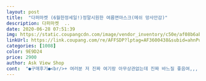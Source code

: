 ```yaml
---
layout: post 
title:  "다퍼마켓 (6월한정세일!)정말시원한 여름면마스크(메쉬 망사안감)" 
description: 다퍼마켓  ..
date: 2020-06-28 07:51:39 
img: https://static.coupangcdn.com/image/vendor_inventory/c50e/af08b6ab8fa96f6967dc65833ec0a3f1b8185e153677f6d4d9deb4f56e7a.jpg 
linkUrl: https://link.coupang.com/re/AFFSDP?lptag=AF3600438&subid=ahnPublicAsk&pageKey=1548441959&itemId=2650356690&vendorItemId=70586864937&traceid=V0-113-20300f3579a44dad 
categories: [1008] 
color: 9E9D24 
price: 2900 
author: Ask View Shop 
cont:  "●구매후기●<br/>+ 여러분 저 진짜 여기랑 아무상관없는데 진짜 바느질 좋음여,,, 다른곳이랑 비교안됨 ㄹㅇ.<br/>.<br/><br/>다퍼마켓 면마스크 품절 되어서 기다리다 드디어 많이 많이 주문 했어요 사장님 너무 너무 친절 하시구요 사업 번창 하세요^^<br/>더워지기전에는 면마스크랑 일회용 KF 마스크 번갈아서 썼는데 더울때는 땀 차서 면마스크만한게 없는듯 ㅜㅜ 진짜 코로나 언제 끝납니까... <br/> 지난번에 여기서 산 마스크 너무 잘쓰고 있어서 또 사러 들어왔더니 여름용 출시라니요.<br/> 판매자님 감사해요... <br/> 엄마랑 이모들꺼도 겟❤️❤️<br/>면마스크 이상의 퀼리티 입니다<br/>면이라고 흐느적 거리지 않을까 하는 걱정 절대 안하셔도 됩니다 입체 디자인이라 코부분, 턱선까지 딱 떨어지게 예쁩니다 얼굴이 많이 작은 분들은 아래 끈 안쪽에 한두 땀 바느질로 끈 살짝 조정하니까 완전 좋아요<br/>적극 추천 합니다<br/>피부에 닿아도 안감이 여름용이라 시원한 느낌이 들어요<br/>확실히 다른 마스크들보다 숨 쉬기도 편하고 면이라서 피부에도 덜 자극적인듯 ㅇㅅㅇ 입 주변에 뾰루지 안남... <br/> 이번에 코로나 때매 여러군데에서 면 마스크 사서 써봤는데 여기가 마감이 젤 좋은듯 굿 이번에 원단 패턴 새로나온것중에 젤 개취 짱이뿜<br/>" 
---
```

